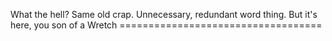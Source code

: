What the hell? Same old crap. Unnecessary, redundant word thing. But it's here, you son of a Wretch ===================================
